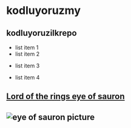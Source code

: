 # kodluyoruzmy
## kodluyoruzilkrepo
- list item 1
- list item 2
 * list item 3

 * list item 4

[Lord of the rings eye of sauron](https://news.cgtn.com/news/2020-07-14/Sauron-5G-and-the-Five-Black-Eyes-S7i9xRgjgA/img/6e8874393dd546f5a50c8f4f3aa727d9/6e8874393dd546f5a50c8f4f3aa727d9.png)
--------

![eye of sauron picture](https://news.cgtn.com/news/2020-07-14/Sauron-5G-and-the-Five-Black-Eyes-S7i9xRgjgA/img/6e8874393dd546f5a50c8f4f3aa727d9/6e8874393dd546f5a50c8f4f3aa727d9.png)
--------
